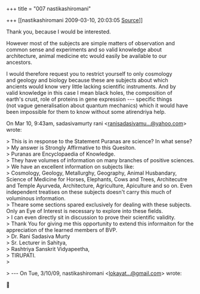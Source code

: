 +++
title = "007 nastikashiromani"

+++
[[nastikashiromani	2009-03-10, 20:03:05 [Source](https://groups.google.com/g/bvparishat/c/_Uyc_LSnqNM)]]



Thank you, because I would be interested.  
  
However most of the subjects are simple matters of observation and  
common sense and experiments and so valid knowledge about  
architecture, animal medicine etc would easily be available to our  
ancestors.  
  
I would therefore request you to restrict yourself to only cosmology  
and geology and biology because these are subjects about which  
ancients would know very little lacking scientific instruments. And by  
valid knowledge in this case I mean black holes, the composition of  
earth's crust, role of proteins in gene expression --- specific things  
(not vague generalisation about quantum mechanics) which it would have  
been impossible for them to know without some atirendriya help.  
  
  
On Mar 10, 9:43am, sadasivamurty rani \<[ranisadasivamu...@yahoo.com]()\>  
wrote:  

\> This is in response to the Statement Puranas are science? In what sense?  
\> My answer is Strongly Affirmative to this Quesiton.  
\> Puranas are Encyclopaedia of Knowledge.  
\> They have volumes of information on many branches of positive sciences.  
\> We have an excellent information on subjects like:  
\> Cosmology, Geology, Metallurghy, Geography, Animal Husbandary, Science of Medicine for Horses, Elephants, Cows and Trees, Architecutre and Temple Ayurveda, Architecture, Agriculture, Apiculture and so on. Even independent treatises on these subjects doesn't carry this much of voluminous information.  
\> Theare some sections spared exclusively for dealing with these subjects. Only an Eye of Interest is necessary to explore into these fields.  
\> I can even directly sit in discussion to prove their scientific validity.  
\> Thank You for giving me this opportunity to extend this informaiton for the appreciation of the learned members of BVP.  
\> Dr. Rani Sadasiva Murty  
\> Sr. Lecturer in Sahitya,  
\> Rashtriya Sanskrit Vidyapeetha,  
\> TIRUPATI.  
\>  

\> --- On Tue, 3/10/09, nastikashiromani \<[lokayat...@gmail.com]()\> wrote:  



